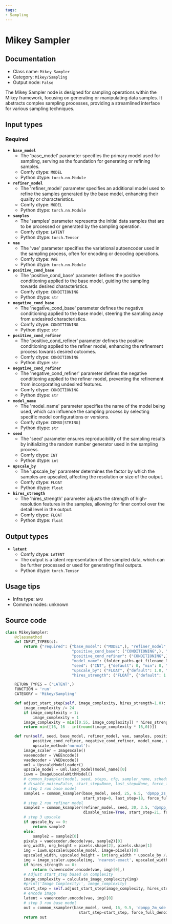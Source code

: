 ```yaml
---
tags:
- Sampling
---
```


# Mikey Sampler
## Documentation
- Class name: `Mikey Sampler`
- Category: `Mikey/Sampling`
- Output node: `False`

The Mikey Sampler node is designed for sampling operations within the Mikey framework, focusing on generating or manipulating data samples. It abstracts complex sampling processes, providing a streamlined interface for various sampling techniques.
## Input types
### Required
- **`base_model`**
    - The 'base_model' parameter specifies the primary model used for sampling, serving as the foundation for generating or refining samples.
    - Comfy dtype: `MODEL`
    - Python dtype: `torch.nn.Module`
- **`refiner_model`**
    - The 'refiner_model' parameter specifies an additional model used to refine the samples generated by the base model, enhancing their quality or characteristics.
    - Comfy dtype: `MODEL`
    - Python dtype: `torch.nn.Module`
- **`samples`**
    - The 'samples' parameter represents the initial data samples that are to be processed or generated by the sampling operation.
    - Comfy dtype: `LATENT`
    - Python dtype: `torch.Tensor`
- **`vae`**
    - The 'vae' parameter specifies the variational autoencoder used in the sampling process, often for encoding or decoding operations.
    - Comfy dtype: `VAE`
    - Python dtype: `torch.nn.Module`
- **`positive_cond_base`**
    - The 'positive_cond_base' parameter defines the positive conditioning applied to the base model, guiding the sampling towards desired characteristics.
    - Comfy dtype: `CONDITIONING`
    - Python dtype: `str`
- **`negative_cond_base`**
    - The 'negative_cond_base' parameter defines the negative conditioning applied to the base model, steering the sampling away from undesired characteristics.
    - Comfy dtype: `CONDITIONING`
    - Python dtype: `str`
- **`positive_cond_refiner`**
    - The 'positive_cond_refiner' parameter defines the positive conditioning applied to the refiner model, enhancing the refinement process towards desired outcomes.
    - Comfy dtype: `CONDITIONING`
    - Python dtype: `str`
- **`negative_cond_refiner`**
    - The 'negative_cond_refiner' parameter defines the negative conditioning applied to the refiner model, preventing the refinement from incorporating undesired features.
    - Comfy dtype: `CONDITIONING`
    - Python dtype: `str`
- **`model_name`**
    - The 'model_name' parameter specifies the name of the model being used, which can influence the sampling process by selecting specific model configurations or versions.
    - Comfy dtype: `COMBO[STRING]`
    - Python dtype: `str`
- **`seed`**
    - The 'seed' parameter ensures reproducibility of the sampling results by initializing the random number generator used in the sampling process.
    - Comfy dtype: `INT`
    - Python dtype: `int`
- **`upscale_by`**
    - The 'upscale_by' parameter determines the factor by which the samples are upscaled, affecting the resolution or size of the output.
    - Comfy dtype: `FLOAT`
    - Python dtype: `float`
- **`hires_strength`**
    - The 'hires_strength' parameter adjusts the strength of high-resolution features in the samples, allowing for finer control over the detail level in the output.
    - Comfy dtype: `FLOAT`
    - Python dtype: `float`
## Output types
- **`latent`**
    - Comfy dtype: `LATENT`
    - The output is a latent representation of the sampled data, which can be further processed or used for generating final outputs.
    - Python dtype: `torch.Tensor`
## Usage tips
- Infra type: `GPU`
- Common nodes: unknown


## Source code
```python
class MikeySampler:
    @classmethod
    def INPUT_TYPES(s):
        return {"required": {"base_model": ("MODEL",), "refiner_model": ("MODEL",), "samples": ("LATENT",), "vae": ("VAE",),
                             "positive_cond_base": ("CONDITIONING",), "negative_cond_base": ("CONDITIONING",),
                             "positive_cond_refiner": ("CONDITIONING",), "negative_cond_refiner": ("CONDITIONING",),
                             "model_name": (folder_paths.get_filename_list("upscale_models"), ),
                             "seed": ("INT", {"default": 0, "min": 0, "max": 0xffffffffffffffff}),
                             "upscale_by": ("FLOAT", {"default": 1.0, "min": 0.0, "max": 10.0, "step": 0.1}),
                             "hires_strength": ("FLOAT", {"default": 1.0, "min": 0.0, "max": 2.0, "step": 0.1}),}}

    RETURN_TYPES = ('LATENT',)
    FUNCTION = 'run'
    CATEGORY = 'Mikey/Sampling'

    def adjust_start_step(self, image_complexity, hires_strength=1.0):
        image_complexity /= 24
        if image_complexity > 1:
            image_complexity = 1
        image_complexity = min([0.55, image_complexity]) * hires_strength
        return min([16, 16 - int(round(image_complexity * 16,0))])

    def run(self, seed, base_model, refiner_model, vae, samples, positive_cond_base, negative_cond_base,
            positive_cond_refiner, negative_cond_refiner, model_name, upscale_by=1.0, hires_strength=1.0,
            upscale_method='normal'):
        image_scaler = ImageScale()
        vaeencoder = VAEEncode()
        vaedecoder = VAEDecode()
        uml = UpscaleModelLoader()
        upscale_model = uml.load_model(model_name)[0]
        iuwm = ImageUpscaleWithModel()
        # common_ksampler(model, seed, steps, cfg, sampler_name, scheduler, positive, negative, latent, denoise=1.0,
        # disable_noise=False, start_step=None, last_step=None, force_full_denoise=False)
        # step 1 run base model
        sample1 = common_ksampler(base_model, seed, 25, 6.5, 'dpmpp_2s_ancestral', 'simple', positive_cond_base, negative_cond_base, samples,
                                  start_step=0, last_step=18, force_full_denoise=False)[0]
        # step 2 run refiner model
        sample2 = common_ksampler(refiner_model, seed, 30, 3.5, 'dpmpp_2m', 'simple', positive_cond_refiner, negative_cond_refiner, sample1,
                                  disable_noise=True, start_step=21, force_full_denoise=True)
        # step 3 upscale
        if upscale_by == 0:
            return sample2
        else:
            sample2 = sample2[0]
        pixels = vaedecoder.decode(vae, sample2)[0]
        org_width, org_height = pixels.shape[2], pixels.shape[1]
        img = iuwm.upscale(upscale_model, image=pixels)[0]
        upscaled_width, upscaled_height = int(org_width * upscale_by // 8 * 8), int(org_height * upscale_by // 8 * 8)
        img = image_scaler.upscale(img, 'nearest-exact', upscaled_width, upscaled_height, 'center')[0]
        if hires_strength == 0:
            return (vaeencoder.encode(vae, img)[0],)
        # Adjust start_step based on complexity
        image_complexity = calculate_image_complexity(img)
        #print('Image Complexity:', image_complexity)
        start_step = self.adjust_start_step(image_complexity, hires_strength)
        # encode image
        latent = vaeencoder.encode(vae, img)[0]
        # step 3 run base model
        out = common_ksampler(base_model, seed, 16, 9.5, 'dpmpp_2m_sde', 'karras', positive_cond_base, negative_cond_base, latent,
                                start_step=start_step, force_full_denoise=True)
        return out

```
